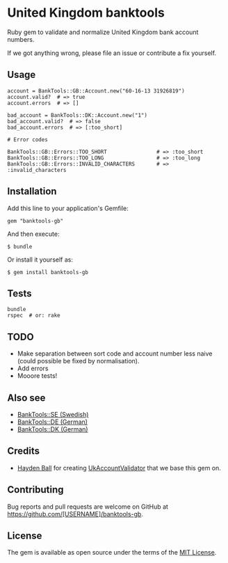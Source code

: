 # United Kingdom banktools

Ruby gem to validate and normalize United Kingdom bank account numbers.

If we got anything wrong, please file an issue or contribute a fix yourself.

## Usage

    account = BankTools::GB::Account.new("60-16-13 31926819")
    account.valid?  # => true
    account.errors  # => []

    bad_account = BankTools::DK::Account.new("1")
    bad_account.valid?  # => false
    bad_account.errors  # => [:too_short]

    # Error codes

    BankTools::GB::Errors::TOO_SHORT                # => :too_short
    BankTools::GB::Errors::TOO_LONG                 # => :too_long
    BankTools::GB::Errors::INVALID_CHARACTERS       # => :invalid_characters

## Installation

Add this line to your application's Gemfile:

    gem "banktools-gb"

And then execute:

    $ bundle

Or install it yourself as:

    $ gem install banktools-gb

## Tests

    bundle
    rspec  # or: rake

## TODO

* Make separation between sort code and account number less naive (could possible be fixed by normalisation).
* Add errors
* Mooore tests!

## Also see

* [BankTools::SE (Swedish)](https://github.com/barsoom/banktools-se)
* [BankTools::DE (German)](https://github.com/barsoom/banktools-de)
* [BankTools::DK (German)](https://github.com/barsoom/banktools-dk)

## Credits

* [Hayden Ball](https://github.com/ball-hayden) for creating [UkAccountValidator](https://github.com/ball-hayden/uk_account_validator) that we base this gem on.

## Contributing

Bug reports and pull requests are welcome on GitHub at https://github.com/[USERNAME]/banktools-gb.

## License

The gem is available as open source under the terms of the [MIT License](http://opensource.org/licenses/MIT).
